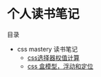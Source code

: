 # 个人读书笔记

目录

* css mastery 读书笔记
    * [css选择器权值计算](https://github.com/szw782699/blog/issues/1)
    * [css 盒模型，浮动和定位](https://github.com/szw782699/blog/issues/2)

